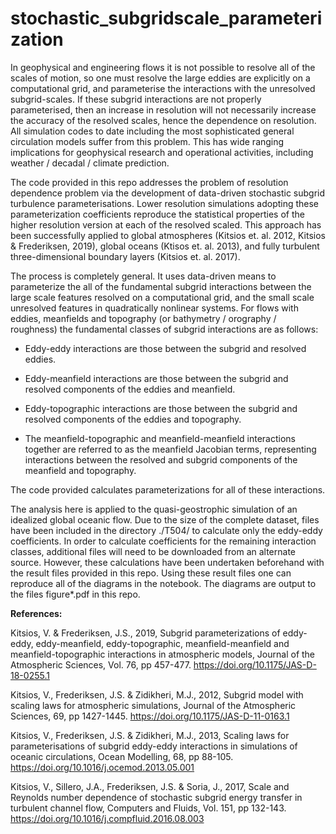 # stochastic_subgridscale_parameterization

In geophysical and engineering flows it is not possible to resolve all of the scales of motion, so one must resolve the large eddies are explicitly on a computational grid, and parameterise the interactions with the unresolved subgrid-scales. If these subgrid interactions are not properly parameterised, then an increase in resolution will not necessarily increase the accuracy of the resolved scales, hence the dependence on resolution. All simulation codes to date including the most sophisticated general circulation models suffer from this problem. This has wide ranging implications for geophysical research and operational activities, including weather / decadal / climate prediction. 

The code provided in this repo addresses the problem of resolution dependence problem via the development of data-driven stochastic subgrid turbulence parameterisations. Lower resolution simulations adopting these parameterization coefficients reproduce the statistical properties of the higher resolution version at each of the resolved scaled. This approach has been successfully applied to global atmospheres (Kitsios et. al. 2012, Kitsios & Frederiksen, 2019), global oceans (Ktisos et. al. 2013), and fully turbulent three-dimensional boundary layers (Kitsios et. al. 2017).

The process is completely general. It uses data-driven means to parameterize the all of the fundamental subgrid interactions between the large scale features resolved on a computational grid, and the small scale unresolved features in quadratically nonlinear systems. For flows with eddies, meanfields and topography (or bathymetry / orography / roughness) the fundamental classes of subgrid interactions are as follows:

* Eddy-eddy interactions are those between the subgrid and resolved eddies.

* Eddy-meanfield interactions are those between the subgrid and resolved components of the eddies and meanfield.

* Eddy-topographic  interactions are those between the subgrid and resolved components of the eddies and topography.

* The meanfield-topographic and meanfield-meanfield interactions together are referred to as the meanfield Jacobian terms, representing interactions between the resolved and subgrid components of the meanfield and topography.

The code provided calculates parameterizations for all of these interactions.

The analysis here is applied to the quasi-geostrophic simulation of an idealized global oceanic flow. Due to the size of the complete dataset, files have been included in the directory ./T504/ to calculate only the eddy-eddy coefficients. In order to calculate coefficients for the remaining interaction classes, additional files will need to be downloaded from an alternate source. However, these calculations have been undertaken beforehand with the result files provided in this repo. Using these result files one can reproduce all of the diagrams in the notebook. The diagrams are output to the files figure*.pdf in this repo.



__References:__

Kitsios, V. & Frederiksen, J.S., 2019, Subgrid parameterizations of eddy-eddy, eddy-meanfield, eddy-topographic, meanfield-meanfield and meanfield-topographic interactions in atmospheric models, Journal of the Atmospheric Sciences, Vol. 76, pp 457-477. https://doi.org/10.1175/JAS-D-18-0255.1

Kitsios, V., Frederiksen, J.S. & Zidikheri, M.J., 2012, Subgrid model with scaling laws for atmospheric simulations, Journal of the Atmospheric Sciences, 69, pp 1427-1445. https://doi.org/10.1175/JAS-D-11-0163.1

Kitsios, V., Frederiksen, J.S. & Zidikheri, M.J., 2013, Scaling laws for parameterisations of subgrid eddy-eddy interactions in simulations of oceanic circulations, Ocean Modelling, 68, pp 88-105. https://doi.org/10.1016/j.ocemod.2013.05.001

Kitsios, V., Sillero, J.A., Frederiksen, J.S. & Soria, J., 2017, Scale and Reynolds number dependence of stochastic subgrid energy transfer in turbulent channel flow, Computers and Fluids, Vol. 151, pp 132-143. https://doi.org/10.1016/j.compfluid.2016.08.003
